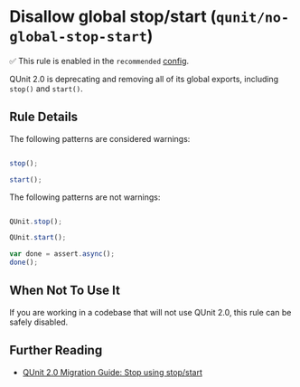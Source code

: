# Disallow global stop/start (`qunit/no-global-stop-start`)

✅ This rule is enabled in the `recommended` [config](https://github.com/platinumazure/eslint-plugin-qunit/blob/master/README.md#configurations).

<!-- end rule header -->

QUnit 2.0 is deprecating and removing all of its global exports, including
`stop()` and `start()`.

## Rule Details

The following patterns are considered warnings:

```js

stop();

start();

```

The following patterns are not warnings:

```js

QUnit.stop();

QUnit.start();

var done = assert.async();
done();

```

## When Not To Use It

If you are working in a codebase that will not use QUnit 2.0, this rule can be
safely disabled.

## Further Reading

* [QUnit 2.0 Migration Guide: Stop using stop/start](https://qunitjs.com/upgrade-guide-2.x/#replace-stop-and-start-with-assert-async)
